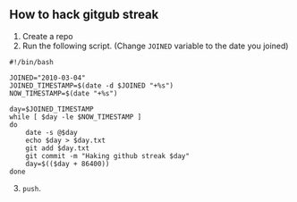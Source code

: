 How to hack gitgub streak
-------------------------

1. Create a repo
2. Run the following script. (Change `JOINED` variable to the date you joined)
```
#!/bin/bash

JOINED="2010-03-04"
JOINED_TIMESTAMP=$(date -d $JOINED "+%s")
NOW_TIMESTAMP=$(date "+%s")

day=$JOINED_TIMESTAMP
while [ $day -le $NOW_TIMESTAMP ]
do
    date -s @$day
    echo $day > $day.txt
    git add $day.txt
    git commit -m "Haking github streak $day"
    day=$(($day + 86400))
done
```
3. `push`.

